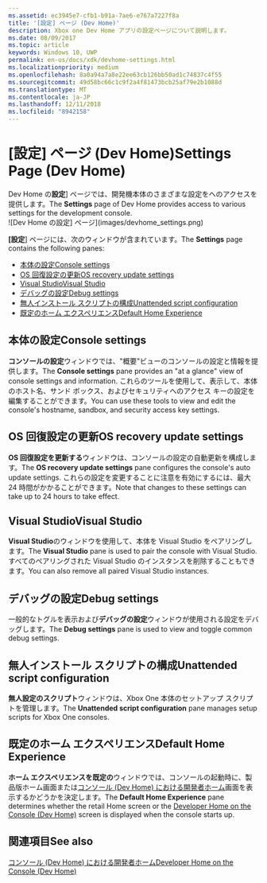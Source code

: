 ```yaml
---
ms.assetid: ec3945e7-cfb1-b91a-7ae6-e767a7227f8a
title: '[設定] ページ (Dev Home)'
description: Xbox one Dev Home アプリの設定ページについて説明します。
ms.date: 08/09/2017
ms.topic: article
keywords: Windows 10, UWP
permalink: en-us/docs/xdk/devhome-settings.html
ms.localizationpriority: medium
ms.openlocfilehash: 8a0a94a7a8e22ee63cb126bb50ad1c74837c4f55
ms.sourcegitcommit: 49d58bc66c1c9f2a4f81473bcb25af79e2b1088d
ms.translationtype: MT
ms.contentlocale: ja-JP
ms.lasthandoff: 12/11/2018
ms.locfileid: "8942158"
---
```

# <a name="settings-page-dev-home"></a><span data-ttu-id="d5cfb-104">[設定] ページ (Dev Home)</span><span class="sxs-lookup"><span data-stu-id="d5cfb-104">Settings Page (Dev Home)</span></span>
   
  
<span data-ttu-id="d5cfb-105">Dev Home の**設定**] ページでは、開発機本体のさまざまな設定をへのアクセスを提供します。</span><span class="sxs-lookup"><span data-stu-id="d5cfb-105">The **Settings** page of Dev Home provides access to various settings for the development console.</span></span>   
 ![Dev Home の設定] ページ](images/devhome_settings.png)   
  
<span data-ttu-id="d5cfb-107">**[設定**] ページには、次のウィンドウが含まれています。</span><span class="sxs-lookup"><span data-stu-id="d5cfb-107">The **Settings** page contains the following panes:</span></span>   
 
   *  [<span data-ttu-id="d5cfb-108">本体の設定</span><span class="sxs-lookup"><span data-stu-id="d5cfb-108">Console settings</span></span>](#ID4EEB)  
   *  [<span data-ttu-id="d5cfb-109">OS 回復設定の更新</span><span class="sxs-lookup"><span data-stu-id="d5cfb-109">OS recovery update settings</span></span>](#ID4EOB)  
   *  [<span data-ttu-id="d5cfb-110">Visual Studio</span><span class="sxs-lookup"><span data-stu-id="d5cfb-110">Visual Studio</span></span>](#ID4EYB)  
   *  [<span data-ttu-id="d5cfb-111">デバッグの設定</span><span class="sxs-lookup"><span data-stu-id="d5cfb-111">Debug settings</span></span>](#ID4ECC)  
   *  [<span data-ttu-id="d5cfb-112">無人インストール スクリプトの構成</span><span class="sxs-lookup"><span data-stu-id="d5cfb-112">Unattended script configuration</span></span>](#ID4EMC)  
   *  [<span data-ttu-id="d5cfb-113">既定のホーム エクスペリエンス</span><span class="sxs-lookup"><span data-stu-id="d5cfb-113">Default Home Experience</span></span>](#ID4E3C)  

 
<a id="ID4EEB"></a>

   

## <a name="console-settings"></a><span data-ttu-id="d5cfb-114">本体の設定</span><span class="sxs-lookup"><span data-stu-id="d5cfb-114">Console settings</span></span>  
   
  
<span data-ttu-id="d5cfb-115">**コンソールの設定**ウィンドウでは、"概要"ビューのコンソールの設定と情報を提供します。</span><span class="sxs-lookup"><span data-stu-id="d5cfb-115">The **Console settings** pane provides an "at a glance" view of console settings and information.</span></span> <span data-ttu-id="d5cfb-116">これらのツールを使用して、表示して、本体のホスト名、サンド ボックス、およびセキュリティへのアクセス キーの設定を編集することができます。</span><span class="sxs-lookup"><span data-stu-id="d5cfb-116">You can use these tools to view and edit the console's hostname, sandbox, and security access key settings.</span></span>   
  
<a id="ID4EOB"></a>

   

## <a name="os-recovery-update-settings"></a><span data-ttu-id="d5cfb-117">OS 回復設定の更新</span><span class="sxs-lookup"><span data-stu-id="d5cfb-117">OS recovery update settings</span></span>  
   
  
<span data-ttu-id="d5cfb-118">**OS 回復設定を更新する**ウィンドウは、コンソールの設定の自動更新を構成します。</span><span class="sxs-lookup"><span data-stu-id="d5cfb-118">The **OS recovery update settings** pane configures the console's auto update settings.</span></span> <span data-ttu-id="d5cfb-119">これらの設定を変更することに注意を有効にするには、最大 24 時間がかかることができます。</span><span class="sxs-lookup"><span data-stu-id="d5cfb-119">Note that changes to these settings can take up to 24 hours to take effect.</span></span>   
  
<a id="ID4EYB"></a>

   

## <a name="visual-studio"></a><span data-ttu-id="d5cfb-120">Visual Studio</span><span class="sxs-lookup"><span data-stu-id="d5cfb-120">Visual Studio</span></span>  
   
  
<span data-ttu-id="d5cfb-121">**Visual Studio**のウィンドウを使用して、本体を Visual Studio をペアリングします。</span><span class="sxs-lookup"><span data-stu-id="d5cfb-121">The **Visual Studio** pane is used to pair the console with Visual Studio.</span></span> <span data-ttu-id="d5cfb-122">すべてのペアリングされた Visual Studio のインスタンスを削除することもできます。</span><span class="sxs-lookup"><span data-stu-id="d5cfb-122">You can also remove all paired Visual Studio instances.</span></span>   
  
<a id="ID4ECC"></a>

   

## <a name="debug-settings"></a><span data-ttu-id="d5cfb-123">デバッグの設定</span><span class="sxs-lookup"><span data-stu-id="d5cfb-123">Debug settings</span></span>  
   
  
<span data-ttu-id="d5cfb-124">一般的なトグルを表示および**デバッグの設定**ウィンドウが使用される設定をデバッグします。</span><span class="sxs-lookup"><span data-stu-id="d5cfb-124">The **Debug settings** pane is used to view and toggle common debug settings.</span></span>   
  
<a id="ID4EMC"></a>

   

## <a name="unattended-script-configuration"></a><span data-ttu-id="d5cfb-125">無人インストール スクリプトの構成</span><span class="sxs-lookup"><span data-stu-id="d5cfb-125">Unattended script configuration</span></span>  
   
  
<span data-ttu-id="d5cfb-126">**無人設定のスクリプト**ウィンドウは、Xbox One 本体のセットアップ スクリプトを管理します。</span><span class="sxs-lookup"><span data-stu-id="d5cfb-126">The **Unattended script configuration** pane manages setup scripts for Xbox One consoles.</span></span>   
  
<a id="ID4E3C"></a>

   

## <a name="default-home-experience"></a><span data-ttu-id="d5cfb-127">既定のホーム エクスペリエンス</span><span class="sxs-lookup"><span data-stu-id="d5cfb-127">Default Home Experience</span></span>  
   
  
<span data-ttu-id="d5cfb-128">**ホーム エクスペリエンスを既定の**ウィンドウでは、コンソールの起動時に、製品版ホーム画面または[コンソール (Dev Home) における開発者ホーム](dev-home.md)画面を表示するかどうかを決定します。</span><span class="sxs-lookup"><span data-stu-id="d5cfb-128">The **Default Home Experience** pane determines whether the retail Home screen or the [Developer Home on the Console (Dev Home)](dev-home.md) screen is displayed when the console starts up.</span></span>   
  
<a id="ID4EJD"></a>

   

## <a name="see-also"></a><span data-ttu-id="d5cfb-129">関連項目</span><span class="sxs-lookup"><span data-stu-id="d5cfb-129">See also</span></span>  
 [<span data-ttu-id="d5cfb-130">コンソール (Dev Home) における開発者ホーム</span><span class="sxs-lookup"><span data-stu-id="d5cfb-130">Developer Home on the Console (Dev Home)</span></span>](dev-home.md)

  